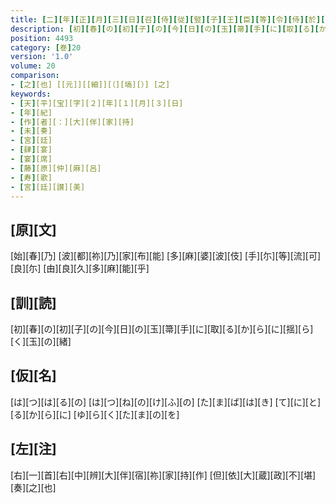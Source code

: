 ```yaml
---
title: [二][年][正][月][三][日][召][侍][従][竪][子][王][臣][等][令][侍][於][内][裏][之][東][屋][垣][下][即][賜][玉][箒][肆][宴] [于][時][内][相][藤][原][朝][臣][奉][勅][宣] [諸][王][卿][等][随][堪][任][意][作][歌][并][賦][詩] [仍][應][詔][旨][各][陳][心][緒][作][歌][賦][詩] [[未][得][諸][人][之][賦][詩][并][作][歌][也]]
description: [初][春][の][初][子][の][今][日][の][玉][箒][手][に][取][る][か][ら][に][揺][ら][く][玉][の][緒]
position: 4493
category: [巻]20
version: '1.0'
volume: 20
comparison:
- [之][也] [[元]][[細]][（][塙][）] [之]
keywords:
- [天][平][宝][字][２][年][１][月][３][日]
- [年][紀]
- [作][者][：][大][伴][家][持]
- [未][奏]
- [宮][廷]
- [肆][宴]
- [宴][席]
- [藤][原][仲][麻][呂]
- [寿][歌]
- [宮][廷][讃][美]
---
```


## [原][文]

[始][春][乃] [波][都][祢][乃][家][布][能] [多][麻][婆][波][伎] [手][尓][等][流][可][良][尓] [由][良][久][多][麻][能][乎]

## [訓][読]

[初][春][の][初][子][の][今][日][の][玉][箒][手][に][取][る][か][ら][に][揺][ら][く][玉][の][緒]

## [仮][名]

[は][つ][は][る][の] [は][つ][ね][の][け][ふ][の] [た][ま][ば][は][き] [て][に][と][る][か][ら][に] [ゆ][ら][く][た][ま][の][を]

## [左][注]

[右][一][首][右][中][辨][大][伴][宿][祢][家][持][作] [但][依][大][蔵][政][不][堪][奏][之][也]
